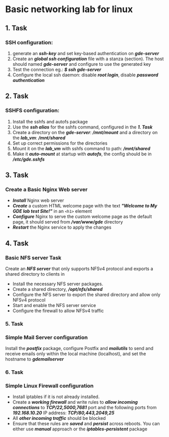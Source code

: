 # Basic networking lab for linux

## 1. Task

### SSH configuration:

1. generate an ***ssh-key*** and set key-based authentication on ***gde-server***
2. Create an ***global ssh configuration*** file with a stanza (section). The host should named ***gde-server*** and configure to use the generated key
3. Test the connection eg.: ***$ ssh gde-server***
4. Configure the local ssh daemon: disable ***root login***, disable ***password authentication***

## 2. Task

### SSHFS configuration:

1. Install the sshfs and autofs package
2. Use the ***ssh alias*** for the sshfs command, configured in the ***1. Task***
3. Create a directory on the ***gde-server***: ***/mnt/mount*** and a directory on the ***lab_vm***: ***/mnt/shared***
4. Set up correct permissions for the directories
5. Mount it on the ***lab_vm*** with sshfs command to path: ***/mnt/shared***
6. Make it ***auto-mount*** at startup with ***autofs***, the config should be in ***/etc/gde.sshfs***

## 3. Task

### Create a Basic Nginx Web server

- ***Install*** Nginx web server
- ***Create*** a custom HTML welcome page with the text ***"Welcome to My GDE lab test Site!"*** in an `<h1>` element
- ***Configure*** Nginx to serve the custom welcome page as the default page, it should served from ***/var/www/gde*** directory
- ***Restart*** the Nginx service to apply the changes

## 4. Task

### Basic NFS server Task

Create an ***NFS server*** that only supports NFSv4 protocol and exports a shared directory to clients in

- Install the necessary NFS server packages.
- Create a shared directory, ***/opt/nfs/shared***
- Configure the NFS server to export the shared directory and allow only NFSv4 protocol
- Start and enable the NFS server service
- Configure the firewall to allow NFSv4 traffic

### 5. Task

### Simple Mail Server configuration

Install the ***postfix*** package, configure Postfix and ***mailutils*** to send and receive emails only within the local machine (localhost), and set the hostname to ***gdemailserver***

### 6. Task

### Simple Linux Firewall configuration

- Install iptables if it is not already installed.
- Create a ***working firewall*** and write rules to ***allow incoming connections*** to ***TCP/22,5000,7681*** port and the following ports from ***192.168.10.20*** IP address: ***TCP/80,443,2049,25***
- All ***other incoming traffic*** should be blocked
- Ensure that these rules are ***saved*** and ***persist*** across reboots. You can either use ***manual*** approach or the ***iptables-persistent*** package